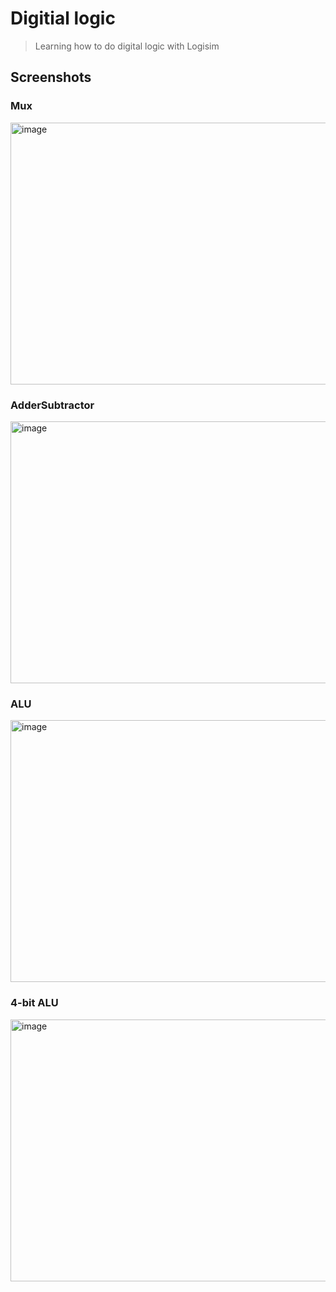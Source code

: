 # Digitial logic

> Learning how to do digital logic with Logisim

## Screenshots

### Mux

<img width="652" height="419" alt="image" src="https://github.com/user-attachments/assets/0d5f6e2c-36cf-41a1-8780-1a2dde4940dd" />

### AdderSubtractor

<img width="652" height="419" alt="image" src="https://github.com/user-attachments/assets/6784901e-3ab5-4d14-8806-454eb213c9fc" />

### ALU

<img width="652" height="419" alt="image" src="https://github.com/user-attachments/assets/e88a3513-c5e4-4243-a79d-ce15f71e0b72" />

### 4-bit ALU

<img width="652" height="419" alt="image" src="https://github.com/user-attachments/assets/1253250e-c56f-4a33-9f60-5669337debcd" />
